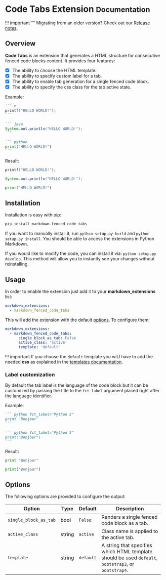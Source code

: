 # Code Tabs Extension <small>Documentation</small>

!!! important ""
    Migrating from an older version? Check out our [Release notes](release-notes.md).

## Overview

**Code Tabs** is an extension that generates a HTML structure for consecutive fenced code blocks content. It provides four features:

- [X] The ability to choose the HTML template.
- [X] The ability to specify custom label for a tab.
- [X] The ability to enable tab generation for a single fenced code block.
- [X] The ability to specify the css class for the tab active state.

Example:

```` markdown
``` c
printf("HELLO WORLD!");
```

``` java 
System.out.println("HELLO WORLD!");
```

``` python
print("HELLO WORLD!")
```
````

Result:

``` c
printf("HELLO WORLD!");
```

``` java 
System.out.println("HELLO WORLD!");
```

``` python
print("HELLO WORLD!")
```

## Installation

Installation is easy with pip:

``` sh
pip install markdown-fenced-code-tabs
``` 

If you want to manually install it, run `python setup.py build` and `python setup.py install`. You should be able to access the extensions in Python Markdown.

If you would like to modify the code, you can install it via: `python setup.py develop`. This method will allow you to instantly see your changes without reinstalling.

## Usage 

In order to enable the extension just add it to your **markdown_extensions** list:

``` yaml
markdown_extensions:
  - markdown_fenced_code_tabs
```

This will add the extension with the default [options](#options). To configure them: 

``` yaml
markdown_extensions:
  - markdown_fenced_code_tabs:
      single_block_as_tab: False
      active_class: 'active'
      template: 'default'
```

!!! important
    If you choose the `default` template you wiLl have to add the needed **css** as explained in the [templates documentation](templates.md). 
    
### Label customization

By default the tab label is the language of the code block but it can be customized by passing the title to the `fct_label` argument placed right after the language identifier.

Example:

```` markdown
``` python fct_label="Python 2"
print "Bonjour" 
```

``` python fct_label="Python 3"
print("Bonjour")
```
````

Result:

``` python fct_label="Python 2"
print "Bonjour" 
```

``` python fct_label="Python 3"
print("Bonjour")
```

## Options

The following options are provided to configure the output:

Option                         | Type | Default | Description
------------------------------ | -----| --------| -----------
`single_block_as_tab`          | bool | `False` | Renders a single fenced code block as a tab.
`active_class`                 | string | `active` | Class name is applied to the active tab. 
`template`                     | string | `default`| A string that specifies which HTML template should be used `default`, `bootstrap3`, or `bootstrap4`.